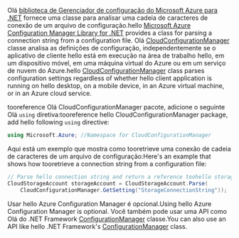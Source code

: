 <span data-ttu-id="32c67-101">Olá [biblioteca de Gerenciador de configuração do Microsoft Azure para .NET](https://www.nuget.org/packages/Microsoft.WindowsAzure.ConfigurationManager/) fornece uma classe para analisar uma cadeia de caracteres de conexão de um arquivo de configuração.</span><span class="sxs-lookup"><span data-stu-id="32c67-101">hello [Microsoft Azure Configuration Manager Library for .NET](https://www.nuget.org/packages/Microsoft.WindowsAzure.ConfigurationManager/) provides a class for parsing a connection string from a configuration file.</span></span> <span data-ttu-id="32c67-102">Olá [CloudConfigurationManager](https://msdn.microsoft.com/library/azure/mt634650.aspx) classe analisa as definições de configuração, independentemente se o aplicativo de cliente hello está em execução na área de trabalho hello, em um dispositivo móvel, em uma máquina virtual do Azure ou em um serviço de nuvem do Azure.</span><span class="sxs-lookup"><span data-stu-id="32c67-102">hello [CloudConfigurationManager](https://msdn.microsoft.com/library/azure/mt634650.aspx) class parses configuration settings regardless of whether hello client application is running on hello desktop, on a mobile device, in an Azure virtual machine, or in an Azure cloud service.</span></span>

<span data-ttu-id="32c67-103">tooreference Olá CloudConfigurationManager pacote, adicione o seguinte Olá `using` diretiva:</span><span class="sxs-lookup"><span data-stu-id="32c67-103">tooreference hello CloudConfigurationManager package, add hello following `using` directive:</span></span>

```csharp
using Microsoft.Azure; //Namespace for CloudConfigurationManager
```

<span data-ttu-id="32c67-104">Aqui está um exemplo que mostra como tooretrieve uma conexão de cadeia de caracteres de um arquivo de configuração:</span><span class="sxs-lookup"><span data-stu-id="32c67-104">Here's an example that shows how tooretrieve a connection string from a configuration file:</span></span>

```csharp
// Parse hello connection string and return a reference toohello storage account.
CloudStorageAccount storageAccount = CloudStorageAccount.Parse(
    CloudConfigurationManager.GetSetting("StorageConnectionString"));
```

<span data-ttu-id="32c67-105">Usar hello Azure Configuration Manager é opcional.</span><span class="sxs-lookup"><span data-stu-id="32c67-105">Using hello Azure Configuration Manager is optional.</span></span> <span data-ttu-id="32c67-106">Você também pode usar uma API como Olá do .NET Framework [ConfigurationManager](https://msdn.microsoft.com/library/system.configuration.configurationmanager.aspx) classe.</span><span class="sxs-lookup"><span data-stu-id="32c67-106">You can also use an API like hello .NET Framework's [ConfigurationManager](https://msdn.microsoft.com/library/system.configuration.configurationmanager.aspx) class.</span></span>

